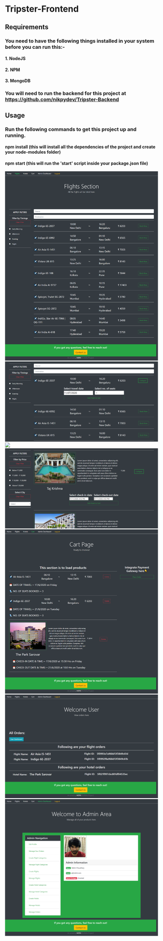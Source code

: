 # Tripster-Frontend
## Requirements
### You need to have the following things installed in your system before you can run this:-
#### 1. NodeJS
#### 2. NPM
#### 3. MongoDB
### You will need to run the backend for this project at https://github.com/nikpydev/Tripster-Backend
## Usage
### Run the following commands to get this project up and running.
#### npm install (this will install all the dependencies of the project and create your node-modules folder)
#### npm start (this will run the 'start' script inside your package.json file)

![](public/tripster1.png)
![](public/tripster3.png)
![](public/tripster2.png)
![](public/tripster4.png)
![](public/tripster5.png)
![](public/tripster6.png)
![](public/tripster7.png)
